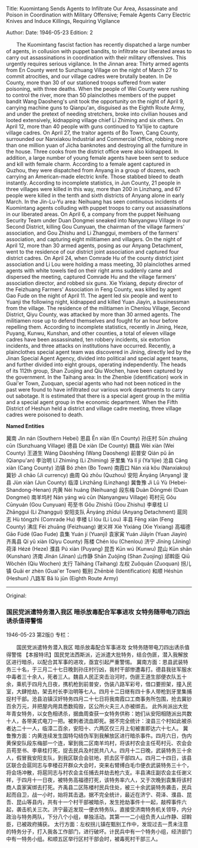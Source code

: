 Title: Kuomintang Sends Agents to Infiltrate Our Area, Assassinate and Poison in Coordination with Military Offensive; Female Agents Carry Electric Knives and Induce Killings, Requiring Vigilance

Author: 
Date: 1946-05-23
Edition: 2

　　The Kuomintang fascist faction has recently dispatched a large number of agents, in collusion with puppet bandits, to infiltrate our liberated areas to carry out assassinations in coordination with their military offensives. This urgently requires serious vigilance.
    In the Jinnan area: Thirty armed agents from En County went to Sunzhuang Village on the night of March 27 to commit atrocities, and our village cadres were brutally beaten. In De County, more than 30 of our stationed troops suffered from water poisoning, with three deaths. When the people of Wei County were rushing to control the river, more than 50 plainclothes members of the puppet bandit Wang Daosheng's unit took the opportunity on the night of April 9, carrying machine guns to Qianpu'an, disguised as the Eighth Route Army, and under the pretext of needing stretchers, broke into civilian houses and looted extensively, kidnapping village chief Li Zhiming and six others. On April 12, more than 40 people with guns continued to Ya'lijie to capture village cadres. On April 27, the traitor agents of Bo Town, Cang County, surrounded our Nanxiakou Industrial and Commercial Office, robbing more than one million yuan of Jicha banknotes and destroying all the furniture in the house. Three cooks from the district office were also kidnapped.
    In addition, a large number of young female agents have been sent to seduce and kill with female charm. According to a female agent captured in Quzhou, they were dispatched from Anyang in a group of dozens, each carrying an American-made electric knife. Those stabbed bleed to death instantly. According to incomplete statistics, in Jun County, 21 people in three villages were killed in this way, more than 200 in Linzhang, and 67 people were killed in the tenth and sixth districts of Anyang alone in early March.
    In the Jin-Lu-Yu area: Neihuang has seen continuous incidents of Kuomintang agents colluding with puppet troops to carry out assassinations in our liberated areas. On April 6, a company from the puppet Neihuang Security Team under Duan Dongmei sneaked into Nanyangwu Village in our Second District, killing Gou Cunyuan, the chairman of the village farmers' association, and Gou Zhishu and Li Zhanggui, members of the farmers' association, and capturing eight militiamen and villagers. On the night of April 12, more than 30 armed agents, posing as our Anyang Detachment, went to the residence of our district joint association and captured four district cadres. On April 24, when Comrade Hu of the county district joint association and Li Lou were holding a mass meeting, 30 plainclothes armed agents with white towels tied on their right arms suddenly came and dispersed the meeting, captured Comrade Hu and the village farmers' association director, and robbed six guns. Xie Yixiang, deputy director of the Feizhuang Farmers' Association in Feng County, was killed by agent Gao Fude on the night of April 11. The agent led six people and went to Yuanji the following night, kidnapped and killed Yuan Jiayin, a businessman from the village. The residence of the militiamen in Chenlou Village, Second District, Qiyu County, was attacked by more than 30 armed agents. The militiamen rose up to defend themselves and fought for an hour before repelling them. According to incomplete statistics, recently in Jining, Heze, Puyang, Kunwu, Kunshan, and other counties, a total of eleven village cadres have been assassinated, ten robbery incidents, six extortion incidents, and three attacks on institutions have occurred. Recently, a plainclothes special agent team was discovered in Jining, directly led by the Jinan Special Agent Agency, divided into political and special agent teams, and further divided into eight groups, operating independently. The heads of its 112th group, Shan Zuojing and Qiu Wochen, have been captured by the government.
    In the Taihang area: In the Zhenbie (identification) work in Guai'er Town, Zuoquan, special agents who had not been noticed in the past were found to have infiltrated our various work departments to carry out sabotage. It is estimated that there is a special agent group in the militia and a special agent group in the economic department. When the Fifth District of Heshun held a district and village cadre meeting, three village cadres were poisoned to death.

**Named Entities**

冀南    Jìn nán (Southern Hebei)
恩县    Ēn xiàn (En County)
孙庄村  Sūn zhuāng cūn (Sunzhuang Village)
德县    Dé xiàn (De County)
魏县    Wèi xiàn (Wei County)
王道生  Wáng Dàoshēng (Wang Daosheng)
前普安  Qián pǔ ān (Qianpu'an)
李治明  Lǐ Zhìmíng (Li Zhiming)
牙里集  Yá lǐ jí (Ya'lijie)
沧县    Cāng xiàn (Cang County)
泊镇    Bó zhèn (Bo Town)
南霞口  Nán xiá kǒu (Nanxiakou)
冀钞    Jì chāo (Ji currency)
曲周    Qǔ zhōu (Quzhou)
安阳    Ānyáng (Anyang)
浚县    Jùn xiàn (Jun County)
临漳    Línzhāng (Linzhang)
冀鲁豫  Jì Lǔ Yù (Hebei-Shandong-Henan)
内黄    Nèi huáng (Neihuang)
段东梅  Duàn Dōngméi (Duan Dongmei)
南羊坞村 Nán yáng wù cūn (Nanyangwu Village)
苟村元  Gǒu Cūnyuán (Gou Cunyuan)
苟至书  Gǒu Zhìshū (Gou Zhishu)
李章桂  Lǐ Zhāngguì (Li Zhanggui)
安阳支队 Ānyáng zhīduì (Anyang Detachment)
扈同志  Hù tóngzhì (Comrade Hu)
李楼    Lǐ lóu (Li Lou)
丰县    Fēng xiàn (Feng County)
沸庄    Fèi zhuāng (Feizhuang)
谢义祥  Xiè Yìxiáng (Xie Yixiang)
高福德  Gāo Fúdé (Gao Fude)
袁集    Yuán jí (Yuanji)
袁家寅  Yuán Jiāyín (Yuan Jiayin)
齐禹县  Qí yǔ xiàn (Qiyu County)
陈楼    Chén lóu (Chenlou)
济宁    Jǐníng (Jining)
荷泽    Hézé (Heze)
濮县    Pú xiàn (Puyang)
昆吾    Kūn wú (Kunwu)
昆山    Kūn shān (Kunshan)
济南    Jǐnán (Jinan)
山作静  Shān Zuòjìng (Shan Zuojing)
邱斡臣  Qiū Wòchén (Qiu Wochen)
太行    Tàiháng (Taihang)
左权    Zuǒquán (Zuoquan)
拐儿镇  Guǎi er zhèn (Guai'er Town)
甄别    Zhēnbié (Identification)
和顺    Héshùn (Heshun)
八路军  Bā lù jūn (Eighth Route Army)



<hr /> 

Original: 


### 国民党派遣特务潜入我区  暗杀放毒配合军事进攻  女特务随带电刀四出诱杀值得警惕

1946-05-23
第2版()
专栏：

　　国民党派遣特务潜入我区
    暗杀放毒配合军事进攻
    女特务随带电刀四出诱杀值得警惕
    【本报特讯】国民党法西斯派，近派遣大批特务，结合伪匪，潜入我解放区进行暗杀，以配合其军事的进攻，亟宜引起严重警惕。
    冀南方面：恩县武装特务三十名，于三月二十七日晚到孙庄村行凶，我村干部惨遭毒打。德县我驻军服水中毒者三十余人，死者三人。魏县人民正突击治河时，伪匪王道生部便衣队五十余，乘机于四月九日夜，携机枪到前普安，伪装八路军彩号，借口要担架，撞入民室，大肆抢劫，架去村长李治明等七人。四月十二日继有四十多人带枪到牙里集捕捉村干部。沧县泊镇汉奸特务四月二十七日将我南霞口工商事务所包围，抢去冀钞百余万元，并把屋内用具悉数捣毁，区公所火夫三人亦被绑去。
    此外尚派出大批年青女特务，以女色相诱杀，据曲周查获一女特务供称：她们从安阳相随派出共数十人，各带美式电刀一把。被刺者流血即死。据不完全统计：浚县三个村如此被杀者达二十一人，临漳二百余，安阳十、六两区仅三月上旬被害即达六十七人。
    冀鲁豫方面：内黄连续发生国特勾结伪军到我解放区进行暗杀事件。四月六日，伪内黄保安队段东梅部一个连，窜到我二区南羊坞村，将该村农会主任苟村元、农会会员苟至书、李章桂打死，捉去民兵及村民共八人。四月十二日晚，武装特务三十余人，假冒我安阳支队，到我区联合会驻地，抓去区干部四人。四月二十四日，该县区联合会扈同志与李楼召开群众大会时，突来右臂缚白毛巾便衣武装特务三十个，将会场冲散，将扈同志与村农会主任捕去并劫去枪六支。丰县沸庄副农会主任谢义祥，于四月十一日夜，被特务高福德打死，该特务率六人，又于次晚到袁集将该村商人袁家寅绑去打死。齐禹县二区陈楼村民兵住处，被三十余武装特务袭击，民兵起而自卫，战一小时，始将其击退。据不完全统计，最近在济宁、荷泽、濮县、昆吾、昆山等县内，共有十一个村干部被暗杀，发生抢劫事件十一起，敲榨事件六起，袭击机关三次。济宁最近发现一便衣特务队，直接受济南特务机关领导，内分政治与特务两队，下分八个小组，单独活动。其第一一二小组负责人山作静、邱斡臣，已被政府捕获。
    太行方面：左权拐儿镇在甄别工作中，发现过去一贯未注意的特务分子，打入我各工作部门，进行破坏。计民兵中有一个特务小组，经济部门中有一特务小组。和顺五区举行区村干部会时，被毒死村干部三人。
